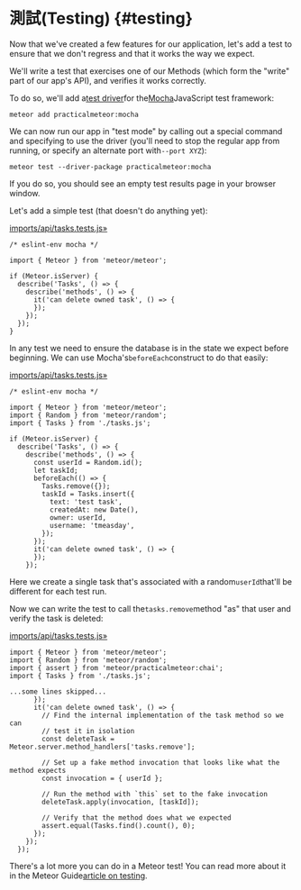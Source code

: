 # 測試\(Testing\) {#testing}

Now that we've created a few features for our application, let's add a test to ensure that we don't regress and that it works the way we expect.

We'll write a test that exercises one of our Methods \(which form the "write" part of our app's API\), and verifies it works correctly.

To do so, we'll add a[test driver](http://guide.meteor.com/testing.html#test-driver)for the[Mocha](https://mochajs.org/)JavaScript test framework:

```
meteor add practicalmeteor:mocha
```

We can now run our app in "test mode" by calling out a special command and specifying to use the driver \(you'll need to stop the regular app from running, or specify an alternate port with`--port XYZ`\):

```
meteor test --driver-package practicalmeteor:mocha
```

If you do so, you should see an empty test results page in your browser window.

Let's add a simple test \(that doesn't do anything yet\):

[imports/api/tasks.tests.js»](https://github.com/meteor/simple-todos/commit/92f2ca1d2865a5fd196879bb0185fd2edf3c619c)

```
/* eslint-env mocha */

import { Meteor } from 'meteor/meteor';

if (Meteor.isServer) {
  describe('Tasks', () => {
    describe('methods', () => {
      it('can delete owned task', () => {
      });
    });
  });
}
```

In any test we need to ensure the database is in the state we expect before beginning. We can use Mocha's`beforeEach`construct to do that easily:

[imports/api/tasks.tests.js»](https://github.com/meteor/simple-todos/commit/cd403a50cacba784de11a7a94e6d55bc884b33fb)

```
/* eslint-env mocha */

import { Meteor } from 'meteor/meteor';
import { Random } from 'meteor/random';
import { Tasks } from './tasks.js';

if (Meteor.isServer) {
  describe('Tasks', () => {
    describe('methods', () => {
      const userId = Random.id();
      let taskId;
      beforeEach(() => {
        Tasks.remove({});
        taskId = Tasks.insert({
          text: 'test task',
          createdAt: new Date(),
          owner: userId,
          username: 'tmeasday',
        });
      });
      it('can delete owned task', () => {
      });
    });
```

Here we create a single task that's associated with a random`userId`that'll be different for each test run.

Now we can write the test to call the`tasks.remove`method "as" that user and verify the task is deleted:

[imports/api/tasks.tests.js»](https://github.com/meteor/simple-todos/commit/9a08b96bae018a4ecb3d23dada624accdb817cb0)

    import { Meteor } from 'meteor/meteor';
    import { Random } from 'meteor/random';
    import { assert } from 'meteor/practicalmeteor:chai';
    import { Tasks } from './tasks.js';

    ...some lines skipped...
          });
          it('can delete owned task', () => {
            // Find the internal implementation of the task method so we can
            // test it in isolation
            const deleteTask = Meteor.server.method_handlers['tasks.remove'];

            // Set up a fake method invocation that looks like what the method expects
            const invocation = { userId };

            // Run the method with `this` set to the fake invocation
            deleteTask.apply(invocation, [taskId]);

            // Verify that the method does what we expected
            assert.equal(Tasks.find().count(), 0);
          });
        });
      });

There's a lot more you can do in a Meteor test! You can read more about it in the Meteor Guide[article on testing](http://guide.meteor.com/testing.html).

